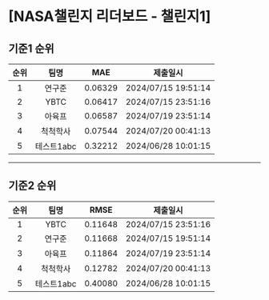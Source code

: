 # [NASA챌린지 리더보드 - 챌린지1]
## 기준1 순위
| 순위 | 팀명 | MAE | 제출일시 |
|:----:|:----:|:-----:|:----:|
| 1 | 연구준 | 0.06329 | 2024/07/15 19:51:14 |
| 2 | YBTC | 0.06417 | 2024/07/15 23:51:16 |
| 3 | 아육프 | 0.06587 | 2024/07/19 23:51:14 |
| 4 | 척척학사 | 0.07544 | 2024/07/20 00:41:13 |
| 5 | 테스트1abc | 0.32212 | 2024/06/28 10:01:15 |
___
## 기준2 순위
| 순위 | 팀명 | RMSE | 제출일시 |
|:----:|:----:|:-----:|:----:|
| 1 | YBTC | 0.11648 | 2024/07/15 23:51:16 |
| 2 | 연구준 | 0.11668 | 2024/07/15 19:51:14 |
| 3 | 아육프 | 0.11864 | 2024/07/19 23:51:14 |
| 4 | 척척학사 | 0.12782 | 2024/07/20 00:41:13 |
| 5 | 테스트1abc | 0.40080 | 2024/06/28 10:01:15 |
